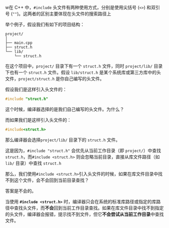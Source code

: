 w在 C++ 中，`#include` 头文件有两种使用方式，分别是使用尖括号 (`<>`) 和双引号 (`""`)。这两者的区别主要体现在头文件的搜索路径上

举个例子，假设我们有如下的项目结构：

```tree
project/
│
├── main.cpp
├── struct.h
└── lib/
    └── struct.h
```

在这个项目中，`project/` 目录下有一个 `struct.h` 文件，同时 `project/lib/` 目录下也有一个 `struct.h` 文件。假设 `lib/struct.h` 是某个系统库或第三方库中的头文件，`project/struct.h` 是你自己编写的头文件。

假设我们是这样引入头文件的：

```cpp
#include "struct.h"
```

这个时候，编译器选择的是我们自己编写的头文件。为什么？

而如果我们是这样引入头文件的：

```cpp
#include<struct.h>
```

那么编译器会选择`project/lib/` 目录下的 `struct.h` 文件。

这是因为，`#include "struct.h"` 会优先从当前工作目录（即 `project/`）中查找 `struct.h`，而`#include <struct.h>` 则会忽略当前目录，直接从库文件路径（如 `lib/` 目录）中查找 `struct.h`

那么，我们使用`#include <struct.h>`引入头文件的时候，如果在库文件目录中找不到这个文件，会不会回到当前目录查找？

答案是不会的。

当使用 **`#include <struct.h>`** 时，编译器只会在系统的标准库路径或指定的库路径中查找头文件，而**不会**回到当前工作目录查找。如果在库文件目录中找不到指定的头文件，编译器会报错，提示找不到文件，但它**不会尝试从当前工作目录**中查找文件。
